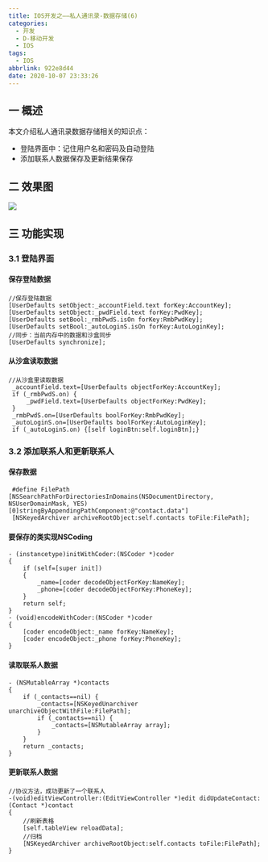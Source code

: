 ```yaml
---
title: IOS开发之——私人通讯录-数据存储(6)
categories:
  - 开发
  - D-移动开发
  - IOS
tags:
  - IOS
abbrlink: 922e8d44
date: 2020-10-07 23:33:26
---
```

## 一 概述

本文介绍私人通讯录数据存储相关的知识点：

* 登陆界面中：记住用户名和密码及自动登陆
* 添加联系人数据保存及更新结果保存

<!--more-->

## 二 效果图

![][1]

## 三 功能实现

### 3.1 登陆界面

#### 保存登陆数据

```
//保存登陆数据
[UserDefaults setObject:_accountField.text forKey:AccountKey];
[UserDefaults setObject:_pwdField.text forKey:PwdKey];
[UserDefaults setBool:_rmbPwdS.isOn forKey:RmbPwdKey];
[UserDefaults setBool:_autoLoginS.isOn forKey:AutoLoginKey];
//同步：当前内存中的数据和沙盒同步
[UserDefaults synchronize];
```

#### 从沙盒读取数据

```
//从沙盒里读取数据
 _accountField.text=[UserDefaults objectForKey:AccountKey];
 if (_rmbPwdS.on) {
     _pwdField.text=[UserDefaults objectForKey:PwdKey];
 }
 _rmbPwdS.on=[UserDefaults boolForKey:RmbPwdKey];
 _autoLoginS.on=[UserDefaults boolForKey:AutoLoginKey];
 if (_autoLoginS.on) {[self loginBtn:self.loginBtn];}
```

### 3.2 添加联系人和更新联系人

#### 保存数据

```
 #define FilePath [NSSearchPathForDirectoriesInDomains(NSDocumentDirectory, NSUserDomainMask, YES)[0]stringByAppendingPathComponent:@"contact.data"]
 [NSKeyedArchiver archiveRootObject:self.contacts toFile:FilePath];
```

#### 要保存的类实现NSCoding

```
- (instancetype)initWithCoder:(NSCoder *)coder
{
    if (self=[super init])
    {
        _name=[coder decodeObjectForKey:NameKey];
        _phone=[coder decodeObjectForKey:PhoneKey];
    }
    return self;
}
- (void)encodeWithCoder:(NSCoder *)coder
{
    [coder encodeObject:_name forKey:NameKey];
    [coder encodeObject:_phone forKey:PhoneKey];
}
```

#### 读取联系人数据

```
- (NSMutableArray *)contacts
{
    if (_contacts==nil) {
        _contacts=[NSKeyedUnarchiver unarchiveObjectWithFile:FilePath];
        if (_contacts==nil) {
            _contacts=[NSMutableArray array];
        }
    }
    return _contacts;
}
```

#### 更新联系人数据

```
//协议方法，成功更新了一个联系人
-(void)editViewController:(EditViewController *)edit didUpdateContact:(Contact *)contact
{
    //刷新表格
    [self.tableView reloadData];
    //归档
    [NSKeyedArchiver archiveRootObject:self.contacts toFile:FilePath];  
}
```



[1]:https://fastly.jsdelivr.net/gh/PGzxc/CDN@master/blog-ios/ios-sirentongxunlu-save-data.gif